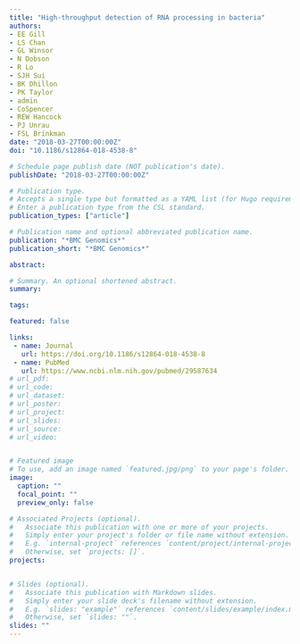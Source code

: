 ```yaml
---
title: "High-throughput detection of RNA processing in bacteria"
authors:
- EE Gill
- LS Chan
- GL Winsor
- N Dobson
- R Lo
- SJH Sui
- BK Dhillon
- PK Taylor
- admin
- CoSpencer
- REW Hancock
- PJ Unrau
- FSL Brinkman
date: "2018-03-27T00:00:00Z"
doi: "10.1186/s12864-018-4538-8"

# Schedule page publish date (NOT publication's date).
publishDate: "2018-03-27T00:00:00Z"

# Publication type.
# Accepts a single type but formatted as a YAML list (for Hugo requirements).
# Enter a publication type from the CSL standard.
publication_types: ["article"]

# Publication name and optional abbreviated publication name.
publication: "*BMC Genomics*"
publication_short: "*BMC Genomics*"

abstract: 

# Summary. An optional shortened abstract.
summary: 

tags:

featured: false

links:
 - name: Journal
   url: https://doi.org/10.1186/s12864-018-4538-8
 - name: PubMed
   url: https://www.ncbi.nlm.nih.gov/pubmed/29587634
# url_pdf: 
# url_code: 
# url_dataset: 
# url_poster: 
# url_project: 
# url_slides: 
# url_source: 
# url_video: 


# Featured image
# To use, add an image named `featured.jpg/png` to your page's folder. 
image:
  caption: ""
  focal_point: ""
  preview_only: false

# Associated Projects (optional).
#   Associate this publication with one or more of your projects.
#   Simply enter your project's folder or file name without extension.
#   E.g. `internal-project` references `content/project/internal-project/index.md`.
#   Otherwise, set `projects: []`.
projects:


# Slides (optional).
#   Associate this publication with Markdown slides.
#   Simply enter your slide deck's filename without extension.
#   E.g. `slides: "example"` references `content/slides/example/index.md`.
#   Otherwise, set `slides: ""`.
slides: ""
---
```


